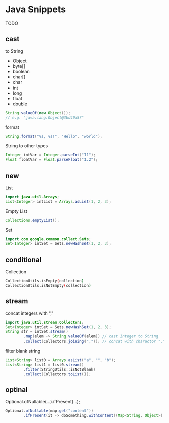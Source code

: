 # Java Snippets

TODO

## cast

to String

- Object
- byte[]
- boolean
- char[]
- char
- int
- long
- float
- double

```java
String.valueOf(new Object());
// e.g. "java.lang.Object@3bd40a57"
```

format

```java
String.format("%s, %s!", "Hello", "world");
```

String to other types

```java
Integer intVar = Integer.parseInt("11");
Float floatVar = Float.parseFloat("1.2");
```

## new

List

```java
import java.util.Arrays;
List<Integer> intList = Arrays.asList(1, 2, 3);
```

Empty List

```java
Collections.emptyList();
```

Set

```java
import com.google.common.collect.Sets;
Set<Integer> intSet = Sets.newHashSet(1, 2, 3);
```

## conditional

Collection

```bash
CollectionUtils.isEmpty(collection)
CollectionUtils.isNotEmpty(collection)
```

## stream

concat integers with ","

```java
import java.util.stream.Collectors;
Set<Integer> intSet = Sets.newHashSet(1, 2, 3);
String str = intSet.stream()
        .map(elem -> String.valueOf(elem)) // cast Integer to String
        .collect(Collectors.joining(",")); // concat with charactor ","
```

filter blank string

```java
List<String> list0 = Arrays.asList("a", "", "b");
List<String> list1 = list0.stream()
        .filter(StringUtils::isNotBlank)
        .collect(Collectors.toList());
```

## optinal

Optional.ofNullable(…).ifPresent(…);

```java
Optional.ofNullable(map.get("content"))
        .ifPresent(it -> doSomething.withContent((Map<String, Object>) content));
```
